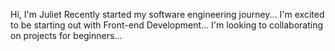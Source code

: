 Hi, I'm Juliet
Recently started my software engineering journey...
I'm excited to be starting out with Front-end Development...
I'm looking to collaborating on projects for beginners...
